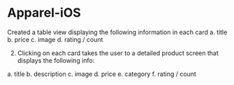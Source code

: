 # Apparel-iOS

Created a table view displaying the following information in each card
a. title
b. price
c. image
d. rating / count

2. Clicking on each card takes the
user to a detailed product screen that displays the following info:

a. title
b. description
c. image
d. price
e. category
f. rating / count
